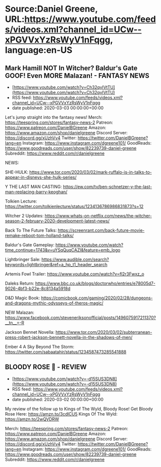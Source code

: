 # Source:Daniel Greene, URL:https://www.youtube.com/feeds/videos.xml?channel_id=UCw--xPGVVxYzRsWyV1nFqgg, language:en-US

## Mark Hamill NOT In Witcher? Baldur's Gate GOOF! Even MORE Malazan! - FANTASY NEWS
 - [https://www.youtube.com/watch?v=Ch32qyIVtTU](https://www.youtube.com/watch?v=Ch32qyIVtTU)
 - RSS feed: https://www.youtube.com/feeds/videos.xml?channel_id=UCw--xPGVVxYzRsWyV1nFqgg
 - date published: 2020-03-03 00:00:00+00:00

Let's jump straight into the fantasy news! 
Merch: https://teespring.com/stores/fantasy-news-2
Patreon: https://www.patreon.com/DanielBGreene
Amazon: https://www.amazon.com/shop/danielgreene
Discord Server: https://discord.gg/xUzhVv4
Twitter: https://twitter.com/DanielBGreene?lang=en
Instagram: https://www.instagram.com/dgreene101/
GoodReads: https://www.goodreads.com/user/show/82239739-daniel-greene
Subreddit: https://www.reddit.com/r/danielgreene

NEWS: 

SHE-HULK: https://www.tor.com/2020/03/02/mark-ruffalo-is-in-talks-to-appear-in-disneys-she-hulk-series/

Y THE LAST MAN CASTING: https://ew.com/tv/ben-schnetzer-y-the-last-man-replacing-barry-keoghan/

Tolkien Lecture: https://twitter.com/tolkienlecture/status/1234136786986831873?s=12

Witcher 2 Updates: https://www.whats-on-netflix.com/news/the-witcher-season-2-february-2020-development-latest-news/

Back To The Future Talks: https://screenrant.com/back-future-movie-remake-reboot-tom-holland-talks/

Baldur's Gate Gameplay: https://www.youtube.com/watch?time_continue=1743&v=uYSqQuqCAZI&feature=emb_logo

Lightbringer Sale: https://www.audible.com/search?keywords=lightbringer&ref=a_hp_t1_header_search

Artemis Fowl Trailer: https://www.youtube.com/watch?v=fl2r3Fwxz_o

Daleks Return: https://www.bbc.co.uk/blogs/doctorwho/entries/e78005d7-9026-4bf3-b22e-8c8134a5918d

D&D Magic Book: https://comicbook.com/gaming/2020/02/28/dungeons-and-dragons-mythic-odysseys-of-theros-magic/

NEW Malazan: https://www.facebook.com/steveneriksonofficial/posts/1496075917211370?__tn__=-R

Jackson Bennet Novella: https://www.tor.com/2020/03/02/subterranean-press-robert-jackson-bennett-novella-in-the-shadows-of-men/

Ember 4 A Sky Beyond The Storm: https://twitter.com/sabaatahir/status/1234587473285541888

## BLOODY ROSE 🌹 - REVIEW
 - [https://www.youtube.com/watch?v=-d15SUS3DN8](https://www.youtube.com/watch?v=-d15SUS3DN8)
 - RSS feed: https://www.youtube.com/feeds/videos.xml?channel_id=UCw--xPGVVxYzRsWyV1nFqgg
 - date published: 2020-03-02 00:00:00+00:00

My review of the follow up to Kings of The Wyld, Bloody Rose! 
Get Bloody Rose Here: https://amzn.to/3cdlCU5
Kings Of The Wyld: https://amzn.to/2wQVDRW

Merch: https://teespring.com/stores/fantasy-news-2
Patreon: https://www.patreon.com/DanielBGreene
Amazon: https://www.amazon.com/shop/danielgreene
Discord Server: https://discord.gg/xUzhVv4
Twitter: https://twitter.com/DanielBGreene?lang=en
Instagram: https://www.instagram.com/dgreene101/
GoodReads: https://www.goodreads.com/user/show/82239739-daniel-greene
Subreddit: https://www.reddit.com/r/danielgreene

